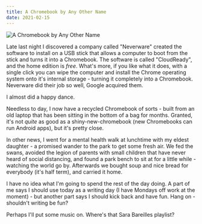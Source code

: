 ```yaml
---
title: A Chromebook by Any Other Name
date: 2021-02-15
---
```


![A Chromebook by Any Other Name](https://source.unsplash.com/7QCBakMyDCE/1600x900)

Late last night I discovered a company called "Neverware" created the software to install on a USB stick that allows a computer to boot from the stick and turns it into a Chromebook. The software is called "CloudReady", and the home edition is *free*. What's more, if you like what it does, with a single click you can wipe the computer and install the Chrome operating system onto it's internal storage - turning it completely into a Chromebook. Neverware did their job so well, Google acquired them.

I almost did a happy dance.

Needless to day, I now have a recycled Chromebook of sorts - built from an old laptop that has been sitting in the bottom of a bag for months. Granted, it's not *quite* as good as a shiny-new-chromebook (new Chromebooks can run Android apps), but it's pretty close.

In other news, I went for a mental health walk at lunchtime with my eldest daughter - a promised wander to the park to get some fresh air. We fed the swans, avoided the legion of parents with small children that have never heard of social distancing, and found a park bench to sit at for a little while - watching the world go by. Afterwards we bought soup and nice bread for everybody (it's half term), and carried it home.

I have no idea what I'm going to spend the rest of the day doing. A part of me says I should use today as a writing day (I have Mondays off work at the moment) - but another part says I should kick back and have fun. Hang on - shouldn't writing be fun?

Perhaps I'll put some music on. Where's that Sara Bareilles playlist?
